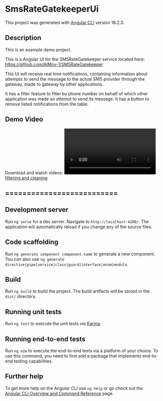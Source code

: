 # SmsRateGatekeeperUi

This project was generated with [Angular CLI](https://github.com/angular/angular-cli) version 18.2.3.

## Description

This is an example demo project.

This is a Angular UI for the SMSRateGatekeeper service located here:
https://github.com/AlMov-1/SMSRateGatekeeper

This UI will receive real time notifications, containing information about 
attempts to send the message to the actual SMS provider through the gateway, made to gateway by other applications.

It has a filter feature to filter by phone number on behalf of which other application was made an attemot to send its message.
It has a button to remove listed notifications from the table.

## Demo Video
Download and watch videos:
[![filtering and cleaning](https://github.com/AlMov-1/sms-rate-gatekeeper-ui/blob/master/assets/videos/SmsRateGatekeeperUi%20-%20filtering%20and%20cleaning.mp4)](https://github.com/AlMov-1/sms-rate-gatekeeper-ui/blob/master/assets/videos/SmsRateGatekeeperUi%20-%20filtering%20and%20cleaning.mp4)

## ==========================
## Development server

Run `ng serve` for a dev server. Navigate to `http://localhost:4200/`. The application will automatically reload if you change any of the source files.

## Code scaffolding

Run `ng generate component component-name` to generate a new component. You can also use `ng generate directive|pipe|service|class|guard|interface|enum|module`.

## Build

Run `ng build` to build the project. The build artifacts will be stored in the `dist/` directory.

## Running unit tests

Run `ng test` to execute the unit tests via [Karma](https://karma-runner.github.io).

## Running end-to-end tests

Run `ng e2e` to execute the end-to-end tests via a platform of your choice. To use this command, you need to first add a package that implements end-to-end testing capabilities.

## Further help

To get more help on the Angular CLI use `ng help` or go check out the [Angular CLI Overview and Command Reference](https://angular.dev/tools/cli) page.
